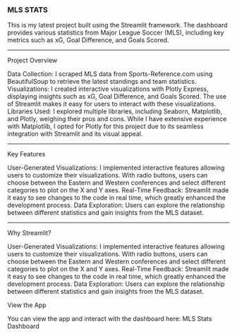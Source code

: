 ### MLS STATS   
This is my latest project built using the Streamlit framework. The dashboard provides various statistics 
from Major League Soccer (MLS), including key metrics such as xG, Goal Difference, and Goals Scored.


---
Project Overview

Data Collection: I scraped MLS data from Sports-Reference.com using BeautifulSoup to retrieve the latest standings and team statistics.
Visualizations: I created interactive visualizations with Plotly Express, displaying insights such as xG, Goal Difference, and Goals Scored. The use of Streamlit makes it easy for users to interact with these visualizations.
Libraries Used: I explored multiple libraries, including Seaborn, Matplotlib, and Plotly, weighing their pros and cons. While I have extensive experience with Matplotlib, I opted for Plotly for this project due to its seamless integration with Streamlit and its visual appeal.


---
Key Features

User-Generated Visualizations: I implemented interactive features allowing users to customize their visualizations. With radio buttons, users can choose between the Eastern and Western conferences and select different categories to plot on the X and Y axes.
Real-Time Feedback: Streamlit made it easy to see changes to the code in real time, which greatly enhanced the development process.
Data Exploration: Users can explore the relationship between different statistics and gain insights from the MLS dataset.

---
Why Streamlit?

User-Generated Visualizations: I implemented interactive features allowing users to customize their visualizations. With radio buttons, users can choose between the Eastern and Western conferences and select different categories to plot on the X and Y axes.
Real-Time Feedback: Streamlit made it easy to see changes to the code in real time, which greatly enhanced the development process.
Data Exploration: Users can explore the relationship between different statistics and gain insights from the MLS dataset.

View the App

You can view the app and interact with the dashboard here:
MLS Stats Dashboard
